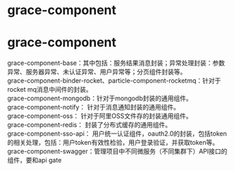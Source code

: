 # grace-component
# grace-component 
grace-component-base：其中包括：服务结果消息封装；异常处理封装：参数异常、服务器异常、未认证异常、用户异常等；分页组件封装等。  
grace-component-binder-rocket、particle-component-rocketmq：针对于rocket mq消息中间件的封装。  
grace-component-mongodb：针对于mongodb封装的通用组件。  
grace-component-notify： 针对于消息通知封装的通用组件。  
grace-component-oss： 针对于阿里OSS文件存的封装通用组件。  
grace-component-redis： 封装了分布式缓存的通用组件。  
grace-component-sso-api： 用户统一认证组件，oauth2.0的封装，包括token的相关处理，包括：用户token有效性检验，用户登录验证，并获取token等。  
grace-component-swagger：管理项目中不同微服务（不同集群下）API接口的组件，要和api gate
